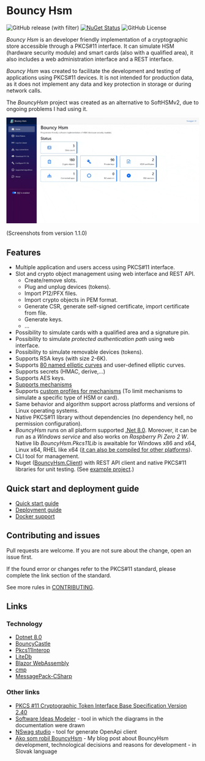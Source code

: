# Bouncy Hsm
![GitHub release (with filter)](https://img.shields.io/github/v/release/harrison314/BouncyHsm)
[![NuGet Status](http://img.shields.io/nuget/v/BouncyHsm.Client.svg?style=flat)](https://www.nuget.org/packages/BouncyHsm.Client/)
![GitHub License](https://img.shields.io/github/license/harrison314/BouncyHsm)

_Bouncy Hsm_ is an developer friendly implementation of a cryptographic store accessible through a PKCS#11 interface.
It can simulate HSM (hardware security module) and smart cards (also with a qualified area), 
it also includes a web administration interface and a REST interface.

_Bouncy Hsm_ was created to facilitate the development and testing of applications using PKCS#11 devices.
It is not intended for production data, as it does not implement any data and key protection in storage
or during network calls.

The _BouncyHsm_ project was created as an alternative to SoftHSMv2, due to ongoing problems I had using it.

![Screenshots - BouncyHsm web UI](Doc/Screenshots.gif)

(Screenshots from version 1.1.0)

## Features
* Multiple application and users access using PKCS#11 interface.
* Slot and crypto object management using web interface and REST API.
  * Create/remove slots.
  * Plug and unplug devices (tokens).
  * Import P12/PFX files.
  * Import crypto objects in PEM format.
  * Generate CSR, generate self-signed certificate, import certificate from file.
  * Generate keys.
  * ...
* Possibility to simulate cards with a qualified area and a signature pin.
* Possibility to simulate _protected authentication path_ using web interface.
* Possibility to simulate removable devices (tokens).
* Supports RSA keys (with size 2-6K).
* Supports [80 named elliptic curves](/Doc/SuportedAlgorithms.md#elliptic-curves) and user-defined elliptic curves.
* Supports secrets (HMAC, derive,...)
* Supports AES keys.
* [Supports mechanisms](/Doc/SuportedAlgorithms.md)
* Supports [custom profiles for mechanisms](/Doc/Profiles.md) (To limit mechanisms to simulate a specific type of HSM or card).
* Same behavior and algorithm support across platforms and versions of Linux operating systems.
* Native PKCS#11 library without dependencies (no dependency hell, no permission configuration).
* _BouncyHsm_ runs on all platform supported [.Net 8.0](https://github.com/dotnet/core/blob/main/release-notes/8.0/supported-os.md). Moreover, it can be run as a _Windows service_ and also works on  _Raspberry Pi Zero 2 W_. Native lib _BouncyHsm.Pkcs11Lib_ is awaitable for Windows x86 and x64, Linux x64, RHEL like x64 ([it can also be compiled for other platforms](/Doc/BuildPkcs11Lib.md)).
* CLI tool for management.
* Nuget ([BouncyHsm.Client](https://www.nuget.org/packages/BouncyHsm.Client)) with REST API client and native PKCS#11 libraries for unit testing. (See [example project](/Examples/BouncyHsmTestExample).)

## Quick start and deployment  guide
* [Quick start guide](/Doc/QuickstartGuide.md)
* [Deployment guide](/Doc/Deployment.md)
* [Docker support](/Doc/DockerSupport.md)

## Contributing and issues
Pull requests are welcome. If you are not sure about the change, open an issue first.

If the found error or changes refer to the PKCS#11 standard, please complete the link section of the standard.

See more rules in [CONTRIBUTING](/.github/CONTRIBUTING.md).

## Links

### Technology
* [Dotnet 8.0](https://learn.microsoft.com/en-us/dotnet/core/whats-new/dotnet-8)
* [BouncyCastle](https://github.com/bcgit/bc-csharp)
* [Pkcs11Interop](https://github.com/Pkcs11Interop)
* [LiteDb](https://www.litedb.org/)
* [Blazor WebAssembly](https://dotnet.microsoft.com/en-us/apps/aspnet/web-apps/blazor)
* [cmp](https://github.com/camgunz/cmp)
* [MessagePack-CSharp](https://github.com/neuecc/MessagePack-CSharp)

### Other links
* [PKCS #11 Cryptographic Token Interface Base Specification Version 2.40](https://docs.oasis-open.org/pkcs11/pkcs11-curr/v2.40/os/pkcs11-curr-v2.40-os.pdf)
* [Software Ideas Modeler](https://www.softwareideas.net/) - tool in which the diagrams in the documentation were drawn
* [NSwag studio](https://github.com/RicoSuter/NSwag/wiki/NSwagStudio) - tool for generate OpenApi client
* [Ako som robil BouncyHsm](https://harrison314.github.io/BouncyHsm.html) - My blog post about BouncyHsm development, technological decisions and reasons for development - in Slovak language
